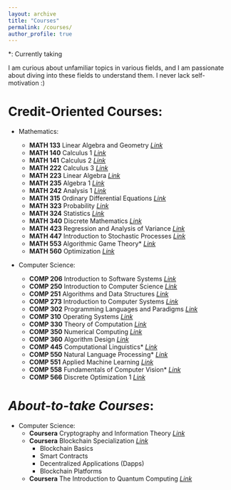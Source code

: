 ```yaml
---
layout: archive
title: "Courses"
permalink: /courses/
author_profile: true
---
```

\*: Currently taking

I am curious about unfamiliar topics in various fields, and I am passionate about diving into these fields to understand them. I never lack self-motivation :)

Credit-Oriented Courses:
======
- Mathematics:
  - **MATH 133** Linear Algebra and Geometry [*Link*](https://www.mcgill.ca/study/2019-2020/courses/math-133)
  - **MATH 140** Calculus 1 [*Link*](https://www.mcgill.ca/study/2019-2020/courses/math-140)
  - **MATH 141** Calculus 2 [*Link*](https://www.mcgill.ca/study/2019-2020/courses/math-141)
  - **MATH 222** Calculus 3 [*Link*](https://www.mcgill.ca/study/2019-2020/courses/math-222)
  - **MATH 223** Linear Algebra [*Link*](https://www.mcgill.ca/study/2019-2020/courses/math-223)
  - **MATH 235** Algebra 1 [*Link*](https://www.mcgill.ca/study/2019-2020/courses/math-235)
  - **MATH 242** Analysis 1 [*Link*](https://www.mcgill.ca/study/2019-2020/courses/math-242)

  <!-- - **MATH 314** Advanced Calculus\* [*Link*](https://www.mcgill.ca/study/2019-2020/courses/math-314) -->
  - **MATH 315** Ordinary Differential Equations [*Link*](https://www.mcgill.ca/study/2019-2020/courses/math-315)
  - **MATH 323** Probability [*Link*](https://www.mcgill.ca/study/2019-2020/courses/math-323)
  - **MATH 324** Statistics [*Link*](https://www.mcgill.ca/study/2019-2020/courses/math-324)
  - **MATH 340** Discrete Mathematics [*Link*](https://www.mcgill.ca/study/2019-2020/courses/math-340)
  - **MATH 423** Regression and Analysis of Variance [*Link*](https://www.mcgill.ca/study/2019-2020/courses/math-423)
  - **MATH 447** Introduction to Stochastic Processes [*Link*](https://www.mcgill.ca/study/2019-2020/courses/math-447)
  - **MATH 553** Algorithmic Game Theory\* [*Link*](https://www.mcgill.ca/study/2019-2020/courses/math-553)
  - **MATH 560** Optimization [*Link*](https://www.mcgill.ca/study/2019-2020/courses/math-560)

- Computer Science:
  - **COMP 206** Introduction to Software Systems [*Link*](https://www.mcgill.ca/study/2019-2020/courses/comp-206)
  - **COMP 250** Introduction to Computer Science [*Link*](https://www.mcgill.ca/study/2019-2020/courses/comp-250)
  - **COMP 251** Algorithms and Data Structures [*Link*](https://www.mcgill.ca/study/2019-2020/courses/comp-251)
  - **COMP 273** Introduction to Computer Systems [*Link*](https://www.mcgill.ca/study/2019-2020/courses/comp-273)
  - **COMP 302** Programming Languages and Paradigms [*Link*](https://www.mcgill.ca/study/2019-2020/courses/comp-302)
  - **COMP 310** Operating Systems [*Link*](https://www.mcgill.ca/study/2019-2020/courses/comp-310)
  - **COMP 330** Theory of Computation [*Link*](https://www.mcgill.ca/study/2019-2020/courses/comp-330)
  - **COMP 350** Numerical Computing [*Link*](https://www.mcgill.ca/study/2019-2020/courses/comp-350)
  - **COMP 360** Algorithm Design [*Link*](https://www.mcgill.ca/study/2019-2020/courses/comp-360)
  - **COMP 445** Computational Linguistics\* [*Link*](https://www.mcgill.ca/study/2019-2020/courses/comp-445)
  - **COMP 550** Natural Language Processing\* [*Link*](https://www.mcgill.ca/study/2019-2020/courses/comp-550)
  - **COMP 551** Applied Machine Learning [*Link*](https://www.mcgill.ca/study/2019-2020/courses/comp-551)
  - **COMP 558** Fundamentals of Computer Vision\* [*Link*](https://www.mcgill.ca/study/2019-2020/courses/comp-558)
  - **COMP 566** Discrete Optimization 1 [*Link*](https://www.mcgill.ca/study/2019-2020/courses/comp-566)

<!-- Extracurricular Courses: -->
<!-- ================ -->

*About-to-take Courses*:
======
- Computer Science:
  - **Coursera** Cryptography and Information Theory [*Link*](https://www.coursera.org/learn/crypto-info-theory)
  - **Coursera** Blockchain Specialization [*Link*](https://www.coursera.org/specializations/blockchain)
    - Blockchain Basics
    - Smart Contracts
    - Decentralized Applications (Dapps)
    - Blockchain Platforms
  - **Coursera** The Introduction to Quantum Computing [*Link*](https://www.coursera.org/learn/quantum-computing-algorithms)
